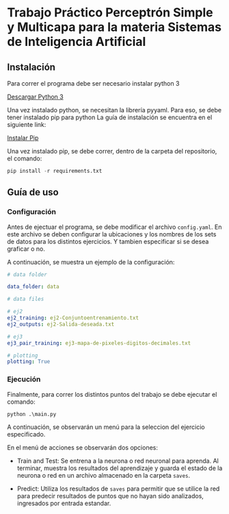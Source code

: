 # Trabajo Práctico Perceptrón Simple y Multicapa para la materia Sistemas de Inteligencia Artificial

## Instalación

Para correr el programa debe ser necesario instalar python 3

[Descargar Python 3](https://www.python.org/downloads/)

Una vez instalado python, se necesitan la librería pyyaml.
Para eso, se debe tener instalado pip para python
La guía de instalación se encuentra en el siguiente link:

[Instalar Pip](https://tecnonucleous.com/2018/01/28/como-instalar-pip-para-python-en-windows-mac-y-linux/)

Una vez instalado pip, se debe correr, dentro de la carpeta del repositorio, el comando:

```python
pip install -r requirements.txt
```

## Guía de uso

### Configuración

Antes de ejectuar el programa, se debe modificar el archivo `config.yaml`.
En este archivo se deben configurar la ubicaciones y los nombres de los sets de datos para los distintos ejercicios. Y tambien especificar si se desea graficar o no.

A continuación, se muestra un ejemplo de la configuración:

```yaml
# data folder

data_folder: data

# data files

# ej2
ej2_training: ej2-Conjuntoentrenamiento.txt
ej2_outputs: ej2-Salida-deseada.txt

# ej3
ej3_pair_training: ej3-mapa-de-pixeles-digitos-decimales.txt

# plotting
plotting: True
```

### Ejecución

Finalmente, para correr los distintos puntos del trabajo se debe ejecutar el comando:

```python
python .\main.py
```

A continuación, se observarán un menú para la seleccion del ejercicio especificado.

En el menú de acciones se observarán dos opciones:

* Train and Test: Se entrena a la neurona o red neuronal para aprenda. Al terminar, muestra los resultados del aprendizaje y guarda el estado de la neurona o red en un archivo almacenado en la carpeta `saves`. 

* Predict: Utiliza los resultados de `saves` para permitir que se utilice la red para predecir resultados de puntos que no hayan sido analizados, ingresados por entrada estandar.

